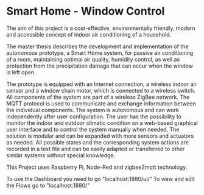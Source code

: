 # Smart Home - Window Control

The aim of this project is a cost-effective, environmentally friendly, modern and accessible concept of indoor air conditioning of a household.

The master thesis describes the development and implementation of the autonomous prototype, a Smart Home system, for passive air conditioning of a room, maintaining optimal air quality, humidity control, as well as protection from the precipitation damage that can occur when the window is left open.

The prototype is equipped with an Internet connection, a wireless indoor air sensor and a window chain motor, which is connected to a wireless switch. 
All components of the system are part of a wireless ZigBee network. The MQTT protocol is used to communicate and exchange information between the individual components. 
The system is autonomous and can work independently after user configuration. 
The user has the possibility to monitor the indoor and outdoor climatic condition on a web-based graphical user interface and to control the system manually when needed.
The solution is modular and can be expanded with more sensors and actuators as needed. All possible states and the corresponding system actions are recorded in a text file and can be easily adapted or transferred to other similar systems without special knowledge.

This Project uses Raspberry Pi, Node-Red and zigbee2mqtt technology.


To use the Dashboard you need to go "localhost:1880/ui/"
To view and edit the Flows go to "localhost:1880/"
